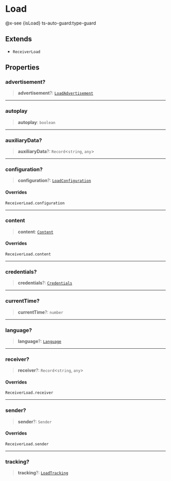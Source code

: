 # Load

@x-see {isLoad} ts-auto-guard:type-guard

## Extends

- `ReceiverLoad`

## Properties

### advertisement?

> **advertisement**?: [`LoadAdvertisement`](reference/interfaces/LoadAdvertisement.md)

***

### autoplay

> **autoplay**: `boolean`

***

### auxiliaryData?

> **auxiliaryData**?: `Record`<`string`, `any`>

***

### configuration?

> **configuration**?: [`LoadConfiguration`](reference/interfaces/LoadConfiguration.md)

#### Overrides

`ReceiverLoad.configuration`

***

### content

> **content**: [`Content`](reference/interfaces/Content.md)

#### Overrides

`ReceiverLoad.content`

***

### credentials?

> **credentials**?: [`Credentials`](reference/interfaces/Credentials.md)

***

### currentTime?

> **currentTime**?: `number`

***

### language?

> **language**?: [`Language`](reference/interfaces/Language.md)

***

### receiver?

> **receiver**?: `Record`<`string`, `any`>

#### Overrides

`ReceiverLoad.receiver`

***

### sender?

> **sender**?: `Sender`

#### Overrides

`ReceiverLoad.sender`

***

### tracking?

> **tracking**?: [`LoadTracking`](reference/interfaces/LoadTracking.md)
